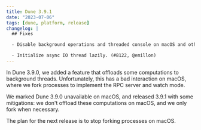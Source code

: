 ```yaml
---
title: Dune 3.9.1
date: "2023-07-06"
tags: [dune, platform, release]
changelog: |
  ## Fixes

  - Disable background operations and threaded console on macOS and other Unixes where we rely on fork. (#8100, #8121, fixes #8083, @rgrinberg, @emillon)

  - Initialize async IO thread lazily. (#8122, @emillon)
---
```


In Dune 3.9.0, we added a feature that offloads some computations to background
threads. Unfortunately, this has a bad interaction on macOS, where we fork
processes to implement the RPC server and watch mode.

We marked Dune 3.9.0 unavailable on macOS, and released 3.9.1 with some
mitigations: we don't offload these computations on macOS, and we only fork
when necessary.

The plan for the next release is to stop forking processes on macOS.

